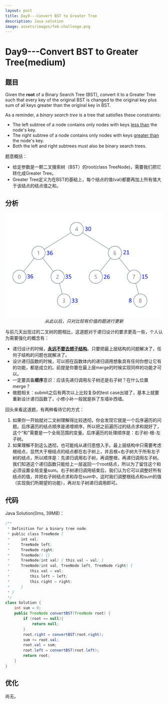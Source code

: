 ```yaml
---
layout: post
title: Day9---Convert BST to Greater Tree
description: Java solution
image: assets/images/feb-challenge.png
---
```


# Day9---Convert BST to Greater Tree(medium)

## 题目

Given the **root** of a Binary Search Tree (BST), convert it to a Greater Tree such that every key of the original BST is changed to the original key plus sum of all keys greater than the original key in BST.

As a reminder, a *binary search tree* is a tree that satisfies these constraints:

- The left subtree of a node contains only nodes with keys <u>less than</u> the node's key.
- The right subtree of a node contains only nodes with keys <u>greater than</u> the node's key.
- Both the left and right subtrees must also be binary search trees.

题意概括：

* 给定参数是一颗二叉搜索树（BST）的root(class TreeNode)，需要我们把它转化成Greater Tree。
* Greater Tree定义为在BST的基础上，每个结点的值(val)都要再加上所有值大于该结点的结点值之和。

## 分析

<center><img src="..\assets\images\day9.png" alt="image-20210210102721131" style="zoom:67%;" /></center>

<center><i>从此以后，只对比较有价值的题进行更新</i></center>

与前几天出现过的二叉树的题相比，这道题对于递归设计的要求更高一些，个人认为需要强化的概念有：

* 递归设计的时候，**<u>永远不要去想子结构</u>**。只要把最上层结构的问题解决了，任何子结构的问题也就解决了。
* 设计递归函数的时候，可以把在函数体内的递归调用想象具有任何你想让它有的功能，都是成立的。前提是你要在最上层merge的时候实现同样的功能才可以。
* 一定要具备**顺序**意识：应该先递归调用左子树还是右子树？在什么位置merge？
* 做题相关：submit之后有两次以上比较复杂的test case出错了，基本上就要重新设计递归函数了，小修小补一般就是拆了东墙补西墙。

回头来看这道题，有两种看待它的方式：

1. 如果你一开始就对二叉树理解得比较透彻，你会发现它就是一个后序遍历的问题。后序遍历的结点顺序是递增顺序，所以把之前遍历过的结点求和就好了，这个“和”需要是一个全局范围的变量。后序遍历的处理顺序是：右子树-根-左子树。
2. 如果理解不到这么透彻，也可能纯从递归思想入手。最上层结构中只需要考虑根结点，显然大于根结点的结点都在右子树上，并且根+右子树大于所有左子树的结点，所以顺序是：先递归调用右子树，再调整根，再递归调用左子树。我们知道这个递归函数只能给上一层返回一个root结点，所以为了留住这个和必须设置全局变量sum。右子树递归调用结束后，我们认为它可以调整好所有结点的值，并把右子树结点求和存在sum中，这时我们调整根结点和sum的值（实现我们所期望的功能），再对左子树递归调用即可。

## 代码

Java Solution(0ms, 39MB)：

```java
/**
 * Definition for a binary tree node.
 * public class TreeNode {
 *     int val;
 *     TreeNode left;
 *     TreeNode right;
 *     TreeNode() {}
 *     TreeNode(int val) { this.val = val; }
 *     TreeNode(int val, TreeNode left, TreeNode right) {
 *         this.val = val;
 *         this.left = left;
 *         this.right = right;
 *     }
 * }
 */
class Solution {
    int sum = 0;
    public TreeNode convertBST(TreeNode root) {
        if (root == null){
            return null;
        }
        root.right = convertBST(root.right);
        sum += root.val;
        root.val = sum;
        root.left = convertBST(root.left);
        return root;
    }
}
```

## 优化

尚无。

